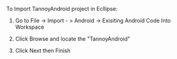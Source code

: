 To Import TannoyAndroid project in Ecllipse:

1) Go to File -> Import - > Android -> Exisiting Android Code Into Workspace

2) Click Browse and locate the "TannoyAndroid" 

3) Click Next then Finish 
